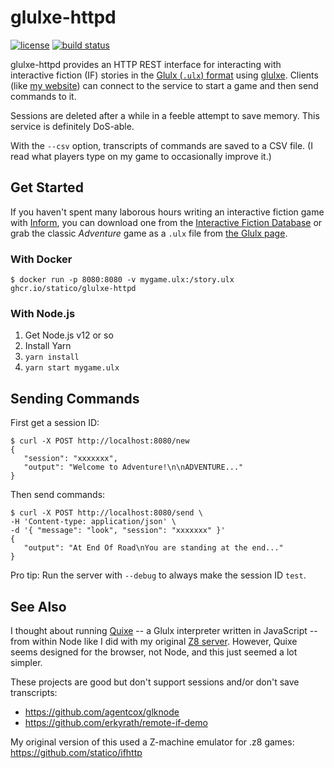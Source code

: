 # glulxe-httpd

[![license](https://img.shields.io/github/license/statico/glulxe-httpd.svg?style=flat-square)](https://github.com/statico/glulxe-httpd/blob/master/LICENSE)
[![build status](https://img.shields.io/github/workflow/status/statico/glulxe-httpd/Create%20and%20publish%20a%20Docker%20image.svg?style=flat-square)](https://ghcr.io/statico/glulxe-httpd)

glulxe-httpd provides an HTTP REST interface for interacting with interactive fiction (IF) stories in the [Glulx (`.ulx`) format](http://ifwiki.org/index.php/Glulx) using [glulxe](https://github.com/erkyrath/glulxe). Clients (like [my website](https://github.com/statico/langterm)) can connect to the service to start a game and then send commands to it.

Sessions are deleted after a while in a feeble attempt to save memory. This service is definitely DoS-able.

With the `--csv` option, transcripts of commands are saved to a CSV file. (I read what players type on my game to occasionally improve it.)

## Get Started

If you haven't spent many laborous hours writing an interactive fiction game with [Inform](http://inform7.com/), you can download one from the [Interactive Fiction Database](https://ifdb.tads.org/search?searchfor=format:Glulx%2fBlorb) or grab the classic _Adventure_ game as a `.ulx` file from [the Glulx page](https://www.eblong.com/zarf/glulx/index.html).

### With Docker

    $ docker run -p 8080:8080 -v mygame.ulx:/story.ulx ghcr.io/statico/glulxe-httpd

### With Node.js

1. Get Node.js v12 or so
1. Install Yarn
1. `yarn install`
1. `yarn start mygame.ulx`

## Sending Commands

First get a session ID:

    $ curl -X POST http://localhost:8080/new
    {
       "session": "xxxxxxx",
       "output": "Welcome to Adventure!\n\nADVENTURE..."
    }

Then send commands:

    $ curl -X POST http://localhost:8080/send \
    -H 'Content-type: application/json' \
    -d '{ "message": "look", "session": "xxxxxxx" }'
    {
       "output": "At End Of Road\nYou are standing at the end..."
    }

Pro tip: Run the server with `--debug` to always make the session ID `test`.

## See Also

I thought about running [Quixe](https://github.com/erkyrath/quixe) -- a Glulx interpreter written in JavaScript -- from within Node like I did with my original [Z8 server](https://github.com/statico/ifhttp). However, Quixe seems designed for the browser, not Node, and this just seemed a lot simpler.

These projects are good but don't support sessions and/or don't save transcripts:

- https://github.com/agentcox/glknode
- https://github.com/erkyrath/remote-if-demo

My original version of this used a Z-machine emulator for .z8 games: https://github.com/statico/ifhttp
